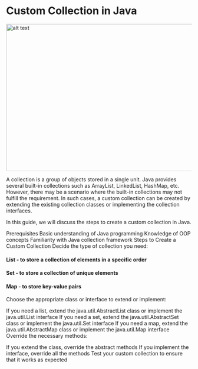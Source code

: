 # Custom Collection in Java

<img src="https://media.geeksforgeeks.org/wp-content/cdn-uploads/20220526152255/Collections-in-Java1.png" alt="alt text" width="750" height="400">

A collection is a group of objects stored in a single unit. Java provides several built-in collections such as ArrayList, LinkedList, HashMap, etc. However, there may be a scenario where the built-in collections may not fulfill the requirement. In such cases, a custom collection can be created by extending the existing collection classes or implementing the collection interfaces.

In this guide, we will discuss the steps to create a custom collection in Java.

Prerequisites
Basic understanding of Java programming
Knowledge of OOP concepts
Familiarity with Java collection framework
Steps to Create a Custom Collection
Decide the type of collection you need:

#### List - to store a collection of elements in a specific order
#### Set - to store a collection of unique elements
#### Map - to store key-value pairs
Choose the appropriate class or interface to extend or implement:

If you need a list, extend the java.util.AbstractList class or implement the java.util.List interface
If you need a set, extend the java.util.AbstractSet class or implement the java.util.Set interface
If you need a map, extend the java.util.AbstractMap class or implement the java.util.Map interface
Override the necessary methods:

If you extend the class, override the abstract methods
If you implement the interface, override all the methods
Test your custom collection to ensure that it works as expected
